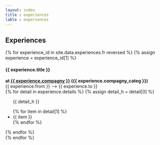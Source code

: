 ```yaml
---
layout: index
title : experiences
lable : experiences
---
```

<div class="content div_experiences">
    <h2 class="section-title blue bold"> Experiences</h2>
    {% for experience_id in site.data.experiences.fr reversed %}
    {% assign experience = experience_id[1] %}
        <div class="div_experience">
            <div class='experience_header'>
                <h4 class= "blue">{{ experience.title }}</h4>
                <b class="experience_company_info">at 
                    <a href="{{ experience.linkedin_url }}"> {{ experience.compagny }}</a>
                 ({{ experience.compagny_categ }})</b> 
                <div class= "experience_date">
                    {{ experience.from }} –>  {{ experience.to }}
                </div>
            </div>
            <div class="experience_detail">
                {% for detail in experience.details %}
                {% assign detail_h = detail[0] %}
                <ul>
                    <p>{{ detail_h }}</p>
                    {% for item in detail[1] %}
                        <li> {{ item  }}</li>
                    {% endfor %}
                </ul>
                {% endfor %}
            </div> 
        </div>
    {% endfor %}
</div>